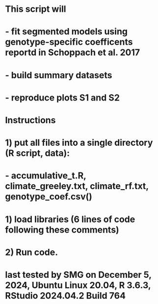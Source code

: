 # This script will 
#  - fit segmented models using genotype-specific coefficents reportd in Schoppach et al. 2017
#  - build summary datasets
#  - reproduce plots S1 and S2

# Instructions
# 1) put all files into a single directory (R script, data):
#       - accumulative_t.R, climate_greeley.txt, climate_rf.txt, genotype_coef.csv()
# 1) load libraries (6 lines of code following these comments)
# 2) Run code.  

# last tested by SMG on December 5, 2024, Ubuntu Linux 20.04, R 3.6.3, RStudio 2024.04.2 Build 764
